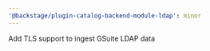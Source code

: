 ```yaml
---
'@backstage/plugin-catalog-backend-module-ldap': minor
---
```


Add TLS support to ingest GSuite LDAP data
